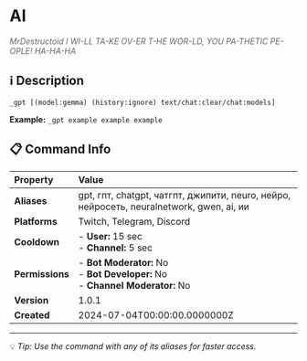 # AI

<span style="color: #666; font-style: italic;">MrDestructoid I WI-LL TA-KE OV-ER T-HE WOR-LD, YOU PA-THETIC PE-OPLE! HA-HA-HA</span>

## ℹ️ Description

`_gpt [(model:gemma) (history:ignore) text/chat:clear/chat:models]`

**Example:** `_gpt example example example`

## 📋 Command Info

| **Property** | **Value** |
|:----------------|:----------------|
| **Aliases** | gpt, гпт, chatgpt, чатгпт, джипити, neuro, нейро, нейросеть, neuralnetwork, gwen, ai, ии |
| **Platforms** | Twitch, Telegram, Discord |
| **Cooldown** | - **User:** 15 sec<br> - **Channel:** 5 sec |
| **Permissions** | - **Bot Moderator:** No<br> - **Bot Developer:** No<br> - **Channel Moderator:** No |
| **Version** | 1.0.1 |
| **Created** | 2024-07-04T00:00:00.0000000Z |

---

💡 *Tip: Use the command with any of its aliases for faster access.*
